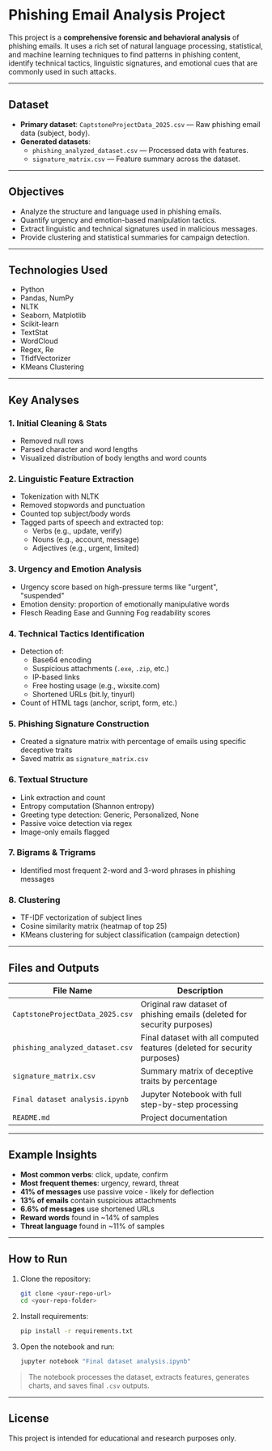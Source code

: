 # Phishing Email Analysis Project

This project is a **comprehensive forensic and behavioral analysis** of phishing emails. It uses a rich set of natural language processing, statistical, and machine learning techniques to find patterns in phishing content, identify technical tactics, linguistic signatures, and emotional cues that are commonly used in such attacks.

---

## Dataset

- **Primary dataset**: `CaptstoneProjectData_2025.csv` — Raw phishing email data (subject, body).
- **Generated datasets**:
  - `phishing_analyzed_dataset.csv` — Processed data with features.
  - `signature_matrix.csv` — Feature summary across the dataset.

---

## Objectives

- Analyze the structure and language used in phishing emails.
- Quantify urgency and emotion-based manipulation tactics.
- Extract linguistic and technical signatures used in malicious messages.
- Provide clustering and statistical summaries for campaign detection.

---

##  Technologies Used

- Python
- Pandas, NumPy
- NLTK
- Seaborn, Matplotlib
- Scikit-learn
- TextStat
- WordCloud
- Regex, Re
- TfidfVectorizer
- KMeans Clustering

---

## Key Analyses

### 1. **Initial Cleaning & Stats**
- Removed null rows
- Parsed character and word lengths
- Visualized distribution of body lengths and word counts

### 2. **Linguistic Feature Extraction**
- Tokenization with NLTK
- Removed stopwords and punctuation
- Counted top subject/body words
- Tagged parts of speech and extracted top:
  - Verbs (e.g., update, verify)
  - Nouns (e.g., account, message)
  - Adjectives (e.g., urgent, limited)

### 3. **Urgency and Emotion Analysis**
- Urgency score based on high-pressure terms like "urgent", "suspended"
- Emotion density: proportion of emotionally manipulative words
- Flesch Reading Ease and Gunning Fog readability scores

### 4. **Technical Tactics Identification**
- Detection of:
  - Base64 encoding
  - Suspicious attachments (`.exe`, `.zip`, etc.)
  - IP-based links
  - Free hosting usage (e.g., wixsite.com)
  - Shortened URLs (bit.ly, tinyurl)
- Count of HTML tags (anchor, script, form, etc.)

### 5. **Phishing Signature Construction**
- Created a signature matrix with percentage of emails using specific deceptive traits
- Saved matrix as `signature_matrix.csv`

### 6. **Textual Structure**
- Link extraction and count
- Entropy computation (Shannon entropy)
- Greeting type detection: Generic, Personalized, None
- Passive voice detection via regex
- Image-only emails flagged

### 7. **Bigrams & Trigrams**
- Identified most frequent 2-word and 3-word phrases in phishing messages

### 8. **Clustering**
- TF-IDF vectorization of subject lines
- Cosine similarity matrix (heatmap of top 25)
- KMeans clustering for subject classification (campaign detection)

---

## Files and Outputs

| File Name                        | Description                                           |
|----------------------------------|-------------------------------------------------------|
| `CaptstoneProjectData_2025.csv` | Original raw dataset of phishing emails (deleted for security purposes)             |
| `phishing_analyzed_dataset.csv` | Final dataset with all computed features (deleted for security purposes)            |
| `signature_matrix.csv`          | Summary matrix of deceptive traits by percentage     |
| `Final dataset analysis.ipynb`  | Jupyter Notebook with full step-by-step processing   |
| `README.md`                     | Project documentation                                |

---

## Example Insights

- **Most common verbs**: click, update, confirm
- **Most frequent themes**: urgency, reward, threat
- **41% of messages** use passive voice - likely for deflection
- **13% of emails** contain suspicious attachments
- **6.6% of messages** use shortened URLs
- **Reward words** found in ~14% of samples
- **Threat language** found in ~11% of samples

---

## How to Run

1. Clone the repository:
   ```bash
   git clone <your-repo-url>
   cd <your-repo-folder>
   ```

2. Install requirements:
   ```bash
   pip install -r requirements.txt
   ```

3. Open the notebook and run:
   ```bash
   jupyter notebook "Final dataset analysis.ipynb"
   ```

> The notebook processes the dataset, extracts features, generates charts, and saves final `.csv` outputs.

---

## License

This project is intended for educational and research purposes only.

